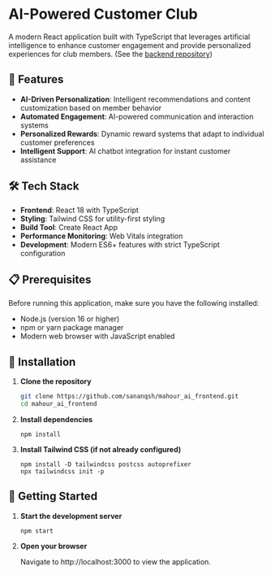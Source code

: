 # AI-Powered Customer Club

A modern React application built with TypeScript that leverages artificial intelligence to enhance customer engagement and provide personalized experiences for club members.
(See the [backend repository](https://github.com/sananqsh/mahour_ai_backend))

## 🚀 Features

- **AI-Driven Personalization**: Intelligent recommendations and content customization based on member behavior
- **Automated Engagement**: AI-powered communication and interaction systems
- **Personalized Rewards**: Dynamic reward systems that adapt to individual customer preferences
- **Intelligent Support**: AI chatbot integration for instant customer assistance

## 🛠️ Tech Stack

- **Frontend**: React 18 with TypeScript
- **Styling**: Tailwind CSS for utility-first styling
- **Build Tool**: Create React App
- **Performance Monitoring**: Web Vitals integration
- **Development**: Modern ES6+ features with strict TypeScript configuration

## 📋 Prerequisites

Before running this application, make sure you have the following installed:

- Node.js (version 16 or higher)
- npm or yarn package manager
- Modern web browser with JavaScript enabled

## 🔧 Installation

1. **Clone the repository**
   ```bash
   git clone https://github.com/sananqsh/mahour_ai_frontend.git
   cd mahour_ai_frontend
   ```
2. **Install dependencies**
   ```
   npm install
   ```
3. **Install Tailwind CSS (if not already configured)**
   ```
   npm install -D tailwindcss postcss autoprefixer
   npx tailwindcss init -p
   ```

## 🚀 Getting Started

1. **Start the development server**
   ```
   npm start
   ```
2. **Open your browser**

   Navigate to http://localhost:3000 to view the application.
